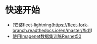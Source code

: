 # 快速开始

- [安装fleet-lightning(https://fleet-fork-branch.readthedocs.io/en/master/#id1)
- [使用Imagenet数据集训练Resnet50](https://fleet-fork-branch.readthedocs.io/en/master/#a-distributed-resnet50-training-example)
